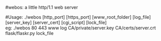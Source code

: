#webos: a little http/1.1 web server

#Usage:	
	./webos [http_port] [https_port] [www_root_folder] [log_file] [server_key] [server_cert]
	[cgi_script] [lock_file]	
	eg: ./webos 80 443 www log CA/private/server.key CA/certs/server.crt flask/flaskr.py lock_file
